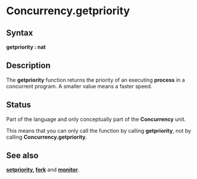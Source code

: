 
# Concurrency.getpriority

## Syntax
**getpriority : nat**

## Description
The **getpriority** function returns the priority of an executing **process** in a concurrent program.  A smaller value means a faster speed.


## Status
Part of the language and only conceptually part of the **Concurrency** unit. 

This means that you can only call the function by calling **getpriority**, not by calling **Concurrency.getpriority**.


## See also
**[setpriority](setpriority.html), [fork](fork.html)** and **[monitor](monitor.html)**.

